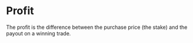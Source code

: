 # Profit

The profit is the difference between the purchase price (the stake) and the payout on a winning trade.
